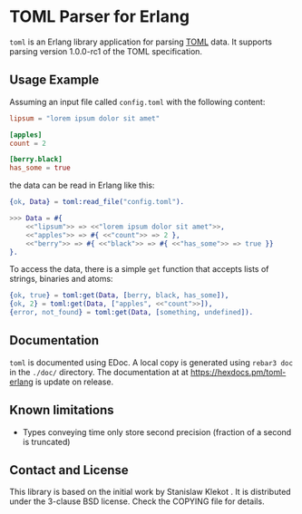 TOML Parser for Erlang
======================

`toml` is an Erlang library application for parsing
[TOML](https://github.com/toml-lang/toml) data. It supports parsing version 1.0.0-rc1 of the TOML specification.

Usage Example
-------------

Assuming an input file called `config.toml` with the following content:

```toml
lipsum = "lorem ipsum dolor sit amet"

[apples]
count = 2

[berry.black]
has_some = true
```

the data can be read in Erlang like this:

```erlang
{ok, Data} = toml:read_file("config.toml").

>>> Data = #{
    <<"lipsum">> => <<"lorem ipsum dolor sit amet">>,
    <<"apples">> => #{ <<"count">> => 2 },
    <<"berry">> => #{ <<"black">> => #{ <<"has_some">> => true }}
}.
```

To access the data, there is a simple `get` function that accepts lists of strings, binaries and atoms:

```erlang
{ok, true} = toml:get(Data, [berry, black, has_some]),
{ok, 2} = toml:get(Data, ["apples", <<"count">>]),
{error, not_found} = toml:get(Data, [something, undefined]).
```

Documentation
-------------

`toml` is documented using EDoc. A local copy is generated using `rebar3 doc`
in the  `./doc/` directory. The documentation at 
at <https://hexdocs.pm/toml-erlang> is update on release.

Known limitations
-----------------

* Types conveying time only store second precision (fraction of a second is
  truncated)

Contact and License
-------------------

This library is based on the initial work by Stanislaw Klekot <dozzie at jarowit.net>.
It is distributed under the 3-clause BSD license. Check the COPYING file for
details.

[toml]: https://github.com/toml-lang/toml
